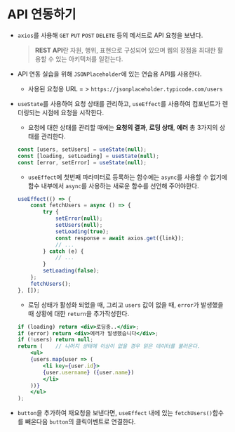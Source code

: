 # API 연동하기

* `axios`를 사용해 `GET` `PUT` `POST` `DELETE` 등의 메서드로 API 요청을 보낸다.
    > **REST API**란 자원, 행위, 표현으로 구성되어 있으며 웹의 장점을 최대한 활용할 수 있는 아키텍처를 일컫는다.

* API 연동 실습을 위해 `JSONPlaceholder`에 있는 연습용 API를 사용한다.
    * 사용된 요청용 URL = > `https://jsonplaceholder.typicode.com/users`
* `useState`를 사용하여 요청 상태를 관리하고, `useEffect`를 사용하여 컴포넌트가 렌더링되는 시점에 요청을 시작한다.
    * 요청에 대한 상태를 관리할 때에는 **요청의 결과**, **로딩 상태**, **에러** 총 3가지의 상태를 관리한다.
    ```js
    const [users, setUsers] = useState(null);
    const [loading, setLoading] = useState(null);
    const [error, setError] = useState(null);
    ```
    * `useEffect`에 첫번째 파라미터로 등록하는 함수에는 `async`를 사용할 수 없기에 함수 내부에서 `async`를 사용하는 새로운 함수를 선언해 주어야한다.
    ```js
    useEffect(() => {
        const fetchUsers = async () => {
            try {
                setError(null);
                setUsers(null);
                setLoading(true);
                const response = await axios.get({link});
                // ...
            } catch (e) {
                // ...
            }
            setLoading(false);
        };
        fetchUsers(); 
    }, []);
    ```
    * 로딩 상태가 활성화 되었을 때, 그리고 `users` 값이 없을 때, `error`가 발생했을 때 상황에 대한 `return`을 추가작성한다.
    ```jsx
    if (loading) return <div>로딩중..</div>;
    if (error) return <div>에러가 발생했습니다</div>;
    if (!users) return null;
    return (    // 나머지 상태에 이상이 없을 경우 읽은 데이터를 불러온다.
        <ul>
        {users.map(user => (
            <li key={user.id}>
            {user.username} ({user.name})
            </li>
        ))}
        </ul>
    );
    ```

* `button`을 추가하여 재요청을 보낸다면, `useEffect` 내에 있는 `fetchUsers()`함수를 빼온다음 `button`의 클릭이벤트로 연결한다. 